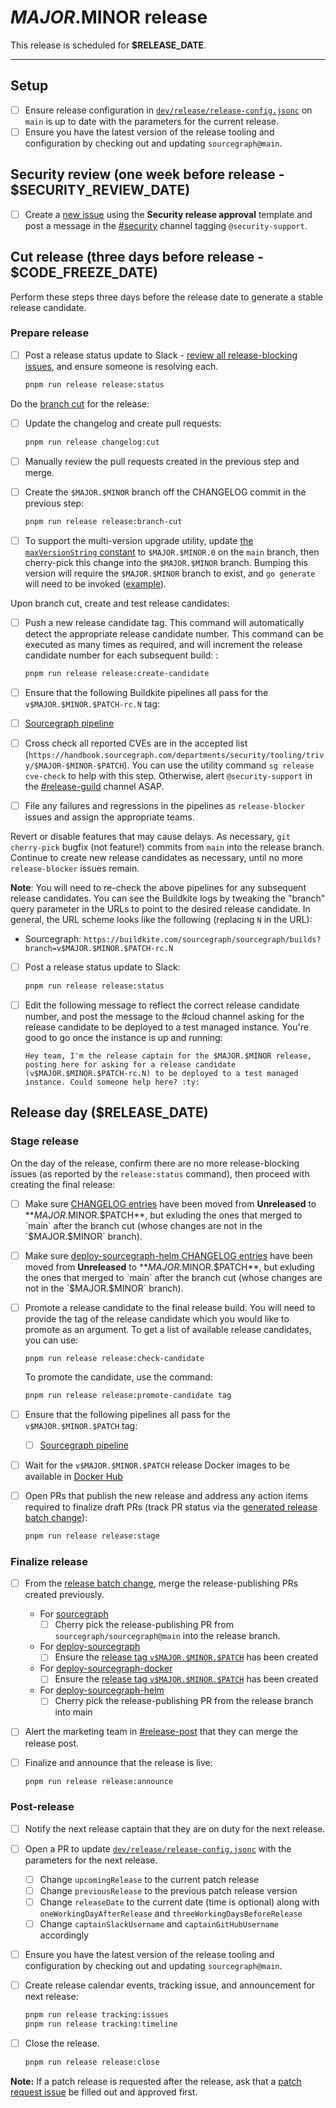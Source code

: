 <!--
DO NOTE COPY THIS ISSUE TEMPLATE MANUALLY. Use `pnpm run release tracking:issues` in the `sourcegraph/sourcegraph` repository.

Arguments:
- $MAJOR
- $MINOR
- $PATCH
- $RELEASE_DATE
- $SECURITY_REVIEW_DATE
- $CODE_FREEZE_DATE
-->

# $MAJOR.$MINOR release

This release is scheduled for **$RELEASE_DATE**.

---

## Setup

- [ ] Ensure release configuration in [`dev/release/release-config.jsonc`](https://sourcegraph.com/github.com/sourcegraph/sourcegraph/-/blob/dev/release/release-config.jsonc) on `main` is up to date with the parameters for the current release.
- [ ] Ensure you have the latest version of the release tooling and configuration by checking out and updating `sourcegraph@main`.

## Security review (one week before release - $SECURITY_REVIEW_DATE)

- [ ] Create a [new issue](https://github.com/sourcegraph/sourcegraph/issues/new/choose) using the **Security release approval** template and post a message in the [#security](https://sourcegraph.slack.com/archives/C1JH2BEHZ) channel tagging `@security-support`.

## Cut release (three days before release - $CODE_FREEZE_DATE)

Perform these steps three days before the release date to generate a stable release candidate.

### Prepare release

- [ ] Post a release status update to Slack - [review all release-blocking issues](https://github.com/sourcegraph/sourcegraph/issues?q=is%3Aopen+is%3Aissue+label%3Arelease-blocker), and ensure someone is resolving each.

  ```sh
  pnpm run release release:status
  ```

Do the [branch cut](./index.md#release-branches) for the release:

- [ ] Update the changelog and create pull requests:

  ```sh
  pnpm run release changelog:cut
  ```

- [ ] Manually review the pull requests created in the previous step and merge.
- [ ] Create the `$MAJOR.$MINOR` branch off the CHANGELOG commit in the previous step:

  ```sh
  pnpm run release release:branch-cut
  ```

- [ ] To support the multi-version upgrade utility, update [the `maxVersionString` constant](https://sourcegraph.com/search?q=context:global+repo:%5Egithub%5C.com/sourcegraph/sourcegraph%24%40main+file:data/cmd/generator/consts.go+const+maxVersionString&patternType=lucky) to `$MAJOR.$MINOR.0` on the `main` branch, then cherry-pick this change into the `$MAJOR.$MINOR` branch. Bumping this version will require the `$MAJOR.$MINOR` branch to exist, and `go generate` will need to be invoked ([example](https://github.com/sourcegraph/sourcegraph/pull/43152)).

Upon branch cut, create and test release candidates:

- [ ] Push a new release candidate tag. This command will automatically detect the appropriate release candidate number. This command can be executed as many times as required, and will increment the release candidate number for each subsequent build: :

  ```sh
  pnpm run release release:create-candidate
  ```

- [ ] Ensure that the following Buildkite pipelines all pass for the `v$MAJOR.$MINOR.$PATCH-rc.N` tag:
- [ ] [Sourcegraph pipeline](https://buildkite.com/sourcegraph/sourcegraph/builds?branch=v$MAJOR.$MINOR.$PATCH-rc.1)
- [ ] Cross check all reported CVEs are in the accepted list (`https://handbook.sourcegraph.com/departments/security/tooling/trivy/$MAJOR-$MINOR-$PATCH`). You can use the utility command `sg release cve-check` to help with this step. Otherwise, alert `@security-support` in the [#release-guild](https://sourcegraph.slack.com/archives/C032Z79NZQC) channel ASAP.
- [ ] File any failures and regressions in the pipelines as `release-blocker` issues and assign the appropriate teams.

Revert or disable features that may cause delays. As necessary, `git cherry-pick` bugfix (not feature!) commits from `main` into the release branch. Continue to create new release candidates as necessary, until no more `release-blocker` issues remain.

**Note**: You will need to re-check the above pipelines for any subsequent release candidates. You can see the Buildkite logs by tweaking the "branch" query parameter in the URLs to point to the desired release candidate. In general, the URL scheme looks like the following (replacing `N` in the URL):

- Sourcegraph: `https://buildkite.com/sourcegraph/sourcegraph/builds?branch=v$MAJOR.$MINOR.$PATCH-rc.N`

- [ ] Post a release status update to Slack:

  ```sh
  pnpm run release release:status
  ```

- [ ] Edit the following message to reflect the correct release candidate number, and post the message to the #cloud channel asking for the release candidate to be deployed to a test managed instance. You're good to go once the instance is up and running:

  ```
  Hey team, I'm the release captain for the $MAJOR.$MINOR release, posting here for asking for a release candidate (v$MAJOR.$MINOR.$PATCH-rc.N) to be deployed to a test managed instance. Could someone help here? :ty:
  ```

## Release day ($RELEASE_DATE)

### Stage release

<!-- Keep in sync with patch_release_issue's "Stage release" section -->

On the day of the release, confirm there are no more release-blocking issues (as reported by the `release:status` command), then proceed with creating the final release:

- [ ] Make sure [CHANGELOG entries](https://github.com/sourcegraph/sourcegraph/blob/main/CHANGELOG.md) have been moved from **Unreleased** to **$MAJOR.$MINOR.$PATCH**, but exluding the ones that merged to `main` after the branch cut (whose changes are not in the `$MAJOR.$MINOR` branch).
- [ ] Make sure [deploy-sourcegraph-helm CHANGELOG entries](https://github.com/sourcegraph/deploy-sourcegraph-helm/blob/main/charts/sourcegraph/CHANGELOG.md) have been moved from **Unreleased** to **$MAJOR.$MINOR.$PATCH**, but exluding the ones that merged to `main` after the branch cut (whose changes are not in the `$MAJOR.$MINOR` branch).
- [ ] Promote a release candidate to the final release build. You will need to provide the tag of the release candidate which you would like to promote as an argument. To get a list of available release candidates, you can use:

  ```shell
  pnpm run release release:check-candidate
  ```

  To promote the candidate, use the command:

  ```sh
  pnpm run release release:promote-candidate tag
  ```

- [ ] Ensure that the following pipelines all pass for the `v$MAJOR.$MINOR.$PATCH` tag:
  - [ ] [Sourcegraph pipeline](https://buildkite.com/sourcegraph/sourcegraph/builds?branch=v$MAJOR.$MINOR.$PATCH)
- [ ] Wait for the `v$MAJOR.$MINOR.$PATCH` release Docker images to be available in [Docker Hub](https://hub.docker.com/r/sourcegraph/server/tags)
- [ ] Open PRs that publish the new release and address any action items required to finalize draft PRs (track PR status via the [generated release batch change](https://k8s.sgdev.org/organizations/sourcegraph/batch-changes)):

  ```sh
  pnpm run release release:stage
  ```

### Finalize release

- [ ] From the [release batch change](https://k8s.sgdev.org/organizations/sourcegraph/batch-changes), merge the release-publishing PRs created previously.
  - For [sourcegraph](https://github.com/sourcegraph/sourcegraph)
    - [ ] Cherry pick the release-publishing PR from `sourcegraph/sourcegraph@main` into the release branch.
  - For [deploy-sourcegraph](https://github.com/sourcegraph/deploy-sourcegraph)
    - [ ] Ensure the [release tag `v$MAJOR.$MINOR.$PATCH`](https://github.com/sourcegraph/deploy-sourcegraph/tags) has been created
  - For [deploy-sourcegraph-docker](https://github.com/sourcegraph/deploy-sourcegraph-docker)
    - [ ] Ensure the [release tag `v$MAJOR.$MINOR.$PATCH`](https://github.com/sourcegraph/deploy-sourcegraph-docker/tags) has been created
  - For [deploy-sourcegraph-helm](https://github.com/sourcegraph/deploy-sourcegraph-helm)
    - [ ] Cherry pick the release-publishing PR from the release branch into main
- [ ] Alert the marketing team in [#release-post](https://sourcegraph.slack.com/archives/C022Y5VUSBU) that they can merge the release post.
- [ ] Finalize and announce that the release is live:

  ```sh
  pnpm run release release:announce
  ```

### Post-release

- [ ] Notify the next release captain that they are on duty for the next release.
- [ ] Open a PR to update [`dev/release/release-config.jsonc`](https://sourcegraph.com/github.com/sourcegraph/sourcegraph/-/blob/dev/release/release-config.jsonc) with the parameters for the next release.
  - [ ] Change `upcomingRelease` to the current patch release
  - [ ] Change `previousRelease` to the previous patch release version
  - [ ] Change `releaseDate` to the current date (time is optional) along with `oneWorkingDayAfterRelease` and `threeWorkingDaysBeforeRelease`
  - [ ] Change `captainSlackUsername` and `captainGitHubUsername` accordingly
- [ ] Ensure you have the latest version of the release tooling and configuration by checking out and updating `sourcegraph@main`.
- [ ] Create release calendar events, tracking issue, and announcement for next release:

  ```sh
  pnpm run release tracking:issues
  pnpm run release tracking:timeline
  ```

- [ ] Close the release.

  ```sh
  pnpm run release release:close
  ```

**Note:** If a patch release is requested after the release, ask that a [patch request issue](https://github.com/sourcegraph/sourcegraph/issues/new?assignees=&labels=team%2Fdistribution&template=request_patch_release.md&title=$MAJOR.$MINOR.1%3A+) be filled out and approved first.
